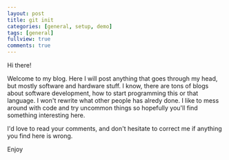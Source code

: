 ```yaml
---
layout: post
title: git init
categories: [general, setup, demo]
tags: [general]
fullview: true
comments: true
---
```


Hi there!

Welcome to my blog. Here I will post anything that goes through my head, but mostly software and hardware stuff. I know, there are tons of blogs about software development, how to start programming this or that language. I won't rewrite what other people has alredy done. I like to mess around with code and try uncommon things so hopefully you'll find something interesting here. 

I'd love to read your comments, and don't hesitate to correct me if anything you find here is wrong.

Enjoy